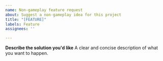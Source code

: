 ```yaml
---
name: Non-gameplay feature request
about: Suggest a non-gameplay idea for this project
title: "[FEATURE]"
labels: Feature
assignees: ''

---
```


**Describe the solution you'd like**
A clear and concise description of what you want to happen.
